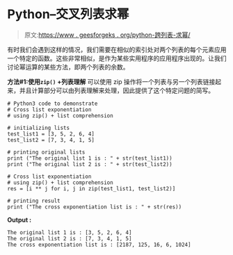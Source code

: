 # Python–交叉列表求幂

> 原文:[https://www . geesforgeks . org/python-跨列表-求幂/](https://www.geeksforgeeks.org/python-cross-list-exponentiation/)

有时我们会遇到这样的情况，我们需要在相似的索引处对两个列表的每个元素应用一个特定的函数。这些非常相似，是作为某些实用程序的应用程序出现的。让我们讨论幂运算的某些方法，即两个列表的余数。

**方法#1:使用`zip()` +列表理解**
可以使用 zip 操作将一个列表与另一个列表链接起来，并且计算部分可以由列表理解来处理，因此提供了这个特定问题的简写。

```
# Python3 code to demonstrate 
# Cross list exponentiation
# using zip() + list comprehension

# initializing lists 
test_list1 = [3, 5, 2, 6, 4]
test_list2 = [7, 3, 4, 1, 5]

# printing original lists 
print ("The original list 1 is : " + str(test_list1))
print ("The original list 2 is : " + str(test_list2))

# Cross list exponentiation
# using zip() + list comprehension
res = [i ** j for i, j in zip(test_list1, test_list2)]

# printing result
print ("The cross exponentiation list is : " + str(res))
```

**Output :**

```
The original list 1 is : [3, 5, 2, 6, 4]
The original list 2 is : [7, 3, 4, 1, 5]
The cross exponentiation list is : [2187, 125, 16, 6, 1024]

```